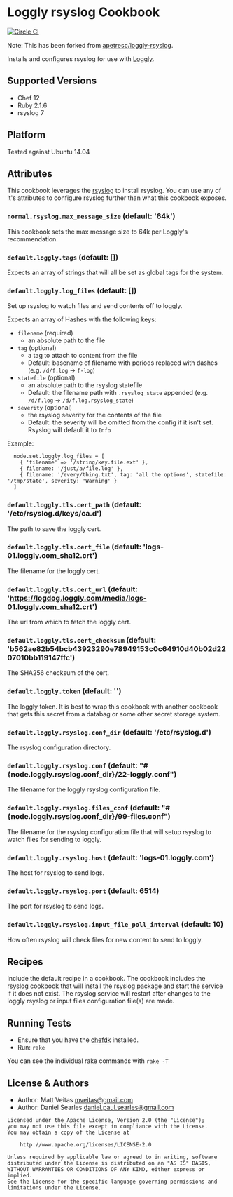 Loggly rsyslog Cookbook
================

[![Circle CI](https://circleci.com/gh/spartansystems/spartan_loggly_rsyslog-cookbook/tree/master.svg?style=svg)](https://circleci.com/gh/spartansystems/spartan_loggly_rsyslog-cookbook/tree/master)

Note: This has been forked from [apetresc/loggly-rsyslog](https://github.com/apetresc/loggly-rsyslog).

Installs and configures rsyslog for use with [Loggly](http://loggly.com).

Supported Versions
------------
- Chef 12
- Ruby 2.1.6
- rsyslog 7

Platform
--------
Tested against Ubuntu 14.04

Attributes
----------
This cookbook leverages the
[rsyslog](https://github.com/chef-cookbooks/rsyslog) to install rsyslog. You
can use any of it's attributes to configure rsyslog further than what this
cookbook exposes.

### `normal.rsyslog.max_message_size` (default: '64k')

This cookbook sets the max message size to 64k per Loggly's recommendation.

### `default.loggly.tags` (default: [])

Expects an array of strings that will all be set as global tags for the system.

### `default.loggly.log_files` (default: [])

Set up rsyslog to watch files and send contents off to loggly.

Expects an array of Hashes with the following keys:

* `filename`  (required)
  - an absolute path to the file
* `tag`       (optional)
  - a tag to attach to content from the file
  - Default: basename of filename with periods replaced with dashes (e.g. `/d/f.log` -> `f-log`)
* `statefile` (optional)
  - an absolute path to the rsyslog statefile
  - Default: the filename path with `.rsyslog_state` appended (e.g. `/d/f.log` -> `/d/f.log.rsyslog_state`)
* `severity`  (optional)
  - the rsyslog severity for the contents of the file
  - Default: the severity will be omitted from the config if it isn't set. Rsyslog will default it to `Info`

Example:

```
  node.set.loggly.log_files = [
    { 'filename' => '/string/key.file.ext' },
    { filename: '/just/a/file.log' },
    { filename: '/every/thing.txt', tag: 'all the options', statefile: '/tmp/state', severity: 'Warning' }
  ]
```

### `default.loggly.tls.cert_path` (default: '/etc/rsyslog.d/keys/ca.d')

The path to save the loggly cert.

### `default.loggly.tls.cert_file` (default: 'logs-01.loggly.com_sha12.crt')

The filename for the loggly cert.

### `default.loggly.tls.cert_url` (default: 'https://logdog.loggly.com/media/logs-01.loggly.com_sha12.crt')

The url from which to fetch the loggly cert.

### `default.loggly.tls.cert_checksum` (default: 'b562ae82b54bcb43923290e78949153c0c64910d40b02d2207010bb119147ffc')

The SHA256 checksum of the cert.

### `default.loggly.token` (default: '')

The loggly token. It is best to wrap this cookbook with another cookbook that
gets this secret from a databag or some other secret storage system.

### `default.loggly.rsyslog.conf_dir` (default: '/etc/rsyslog.d')

The rsyslog configuration directory.

### `default.loggly.rsyslog.conf` (default: "#{node.loggly.rsyslog.conf_dir}/22-loggly.conf")

The filename for the loggly rsyslog configuration file.

### `default.loggly.rsyslog.files_conf` (default: "#{node.loggly.rsyslog.conf_dir}/99-files.conf")

The filename for the rsyslog configuration file that will setup rsyslog to watch files for sending to loggly.

### `default.loggly.rsyslog.host` (default: 'logs-01.loggly.com')

The host for rsyslog to send logs.

### `default.loggly.rsyslog.port` (default: 6514)

The port for rsyslog to send logs.

### `default.loggly.rsyslog.input_file_poll_interval` (default: 10)

How often rsyslog will check files for new content to send to loggly.

Recipes
-------
Include the default recipe in a cookbook. The cookbook includes the rsyslog
cookbook that will install the rsyslog package and start the service if it does
not exist. The rsyslog service will restart after changes to the loggly rsyslog
or input files configuration file(s) are made.

Running Tests
----------------------------

* Ensure that you have the [chefdk](https://downloads.chef.io/chef-dk/) installed.
* Run: `rake`

You can see the individual rake commands with `rake -T`

License & Authors
-----------------
- Author: Matt Veitas <mveitas@gmail.com>
- Author: Daniel Searles <daniel.paul.searles@gmail.com>

```
Licensed under the Apache License, Version 2.0 (the "License");
you may not use this file except in compliance with the License.
You may obtain a copy of the License at

    http://www.apache.org/licenses/LICENSE-2.0

Unless required by applicable law or agreed to in writing, software
distributed under the License is distributed on an "AS IS" BASIS,
WITHOUT WARRANTIES OR CONDITIONS OF ANY KIND, either express or implied.
See the License for the specific language governing permissions and
limitations under the License.
```
